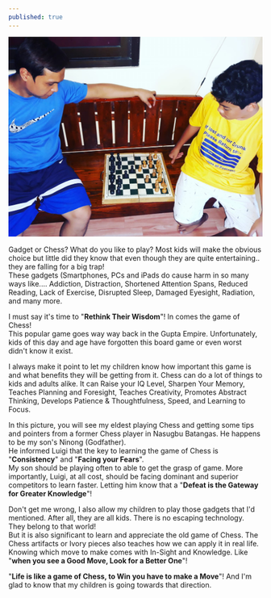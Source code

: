 ```yaml
---
published: true
---
```

![Chess](/images/Chess.jpg)

Gadget or Chess? What do you like to play? Most kids will make the obvious choice but little did they know that even though they are quite entertaining.. they are falling for a big trap!   
These gadgets (Smartphones, PCs and iPads do cause harm in so many ways like.... Addiction, Distraction, Shortened Attention Spans, Reduced Reading, Lack of Exercise, Disrupted Sleep, Damaged Eyesight, Radiation, and many more.

I must say it's time to "**Rethink Their Wisdom**"! In comes the game of Chess!   
This popular game goes way way back in the Gupta Empire. Unfortunately, kids of this day and age have forgotten this board game or even worst didn't know it exist.

I always make it point to let my children know how important this game is and what benefits they will be getting from it. Chess can do a lot of things to kids and adults alike. It can Raise your IQ Level, Sharpen Your Memory, Teaches Planning and Foresight, Teaches Creativity, Promotes Abstract Thinking, Develops Patience & Thoughtfulness, Speed, and Learning to Focus. 

In this picture, you will see my eldest playing Chess and getting some tips and pointers from a former Chess player in Nasugbu Batangas. He happens to be my son's Ninong (Godfather).   
He informed Luigi that the key to learning the game of Chess is "**Consistency**" and "**Facing your Fears**".   
My son should be playing often to able to get the grasp of game. More importantly, Luigi, at all cost, should be facing dominant and superior competitors to learn faster. Letting him know that a "**Defeat is the Gateway for Greater Knowledge**"!

Don't get me wrong, I also allow my children to play those gadgets that I'd mentioned. After all, they are all kids. There is no escaping technology. They belong to that world!   
But it is also significant to learn and appreciate the old game of Chess. The Chess artifacts or Ivory pieces also teaches how we can apply it in real life. Knowing which move to make comes with In-Sight and Knowledge. Like "**when you see a Good Move, Look for a Better One**"!

"**Life is like a game of Chess, to Win you have to make a Move**"! And I'm glad to know that my children is going towards that direction.  
